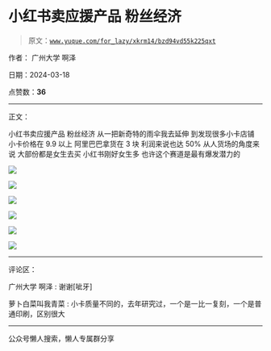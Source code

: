 # 小红书卖应援产品 粉丝经济

> 原文：[`www.yuque.com/for_lazy/xkrm14/bzd94vd55k225qxt`](https://www.yuque.com/for_lazy/xkrm14/bzd94vd55k225qxt)

作者： 广州大学 啊泽

日期：2024-03-18

点赞数：**36**

* * *

正文：

小红书卖应援产品 粉丝经济 从一把新奇特的雨伞我去延伸 到发现很多小卡店铺 小卡价格在 9.9 以上 阿里巴巴拿货在 3 块 利润来说也达 50% 从人货场的角度来说
大部份都是女生去买 小红书刚好女生多 也许这个赛道是最有爆发潜力的

![](img/9ee390bb27ea2c74234b161debe64dfa.png)

![](img/443561e0d2ebecef048b2e71405c15e9.png)

![](img/fdfec95a516b8821a2e2cbdc3f024faf.png)

![](img/44dcd0ebbad4066c7b3fe7eaa5282ef7.png)

![](img/26cbb5acd2a1059586a35125d1f61a29.png)

![](img/a6d1a3a0ca55f60a142ba3b18a8eab6a.png)

* * *

评论区：

广州大学 啊泽 : 谢谢[呲牙]

萝卜白菜叫我青菜 : 小卡质量不同的，去年研究过，一个是一比一复刻，一个是普通印刷，区别很大

* * *

公众号懒人搜索，懒人专属群分享
